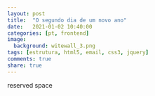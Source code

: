 ```yaml
---
layout: post
title:  "O segundo dia de um novo ano"
date:   2021-01-02 10:40:00
categories: [pt, frontend]
image:
  background: witewall_3.png
tags: [estrutura, html5, email, css3, jquery]
comments: true
share: true
---
```

reserved space
